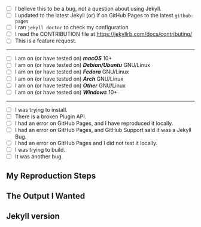<!--
  Hi! Thanks for considering to file a bug with Jekyll. Please take the time to
  answer the basic questions. You can convert `[ ]` into `[x]` to check boxes (or submit
  and check.) If there is no need for certain fields like output and redirection, please delete
  those headers before submitting. We know not all tickets require those steps.
  Otherwise, please try to be as detailed as possible.

  If you are unsure this is a bug in Jekyll, or this is a bug caused
  by a plugin that isn't directly related to Jekyll, or if this is just
  a generic usage question, please consider asking your question at
  https://talk.jekyllrb.com where non-bug questions go.

  Thanks!
-->

- [ ] I believe this to be a bug, not a question about using Jekyll.
- [ ] I updated to the latest Jekyll (or) if on GitHub Pages to the latest `github-pages`
- [ ] I ran `jekyll doctor` to check my configuration
- [ ] I read the CONTRIBUTION file at https://jekyllrb.com/docs/contributing/
- [ ] This is a feature request.

---

- [ ] I am on (or have tested on) ***macOS*** 10+
- [ ] I am on (or have tested on) ***Debian/Ubuntu*** GNU/Linux
- [ ] I am on (or have tested on) ***Fedora*** GNU/Linux
- [ ] I am on (or have tested on) ***Arch*** GNU/Linux
- [ ] I am on (or have tested on) ***Other*** GNU/Linux
- [ ] I am on (or have tested on) ***Windows*** 10+

<!--
  Other GNU/Linux includes Scientific GNU/Linux, CentOS GNU/Linux, and others.
  If you are on a minor sub-distro (such as ElementaryOS which does not diverge from
  Ubuntu much, please check the parent distro. Kubuntu, Edubuntu, Lubuntu should
  also be flagged as Ubuntu as their packages come from upstream Ubuntu.
-->

---

- [ ] I was trying to install.
- [ ] There is a broken Plugin API.
- [ ] I had an error on GitHub Pages, and I have reproduced it locally.
- [ ] I had an error on GitHub Pages, and GitHub Support said it was a Jekyll Bug.
- [ ] I had an error on GitHub Pages and I did not test it locally.
- [ ] I was trying to build.
- [ ] It was another bug.

## My Reproduction Steps

<!--
  If this error occured on GitHub Pages, please try to provide us with logs,
  and look at them yourself, to determine if this is an actual Jekyll bug. In
  the event you are unsure, file a ticket, however, when you do please provide
  the logs (strip them of personal information.)

  If you have trouble finding your logs, please email support@github.com and
  they will happily help you. If you cannot find logs, please try your best to
  replicate it locally because we cannot fix a problem if we do not know
  exactly what caused it, or within a relatively close distance.
-->

<!--
  Insert the steps you took to for this problem to exist. Such as the
  directories you created and, the full command you ran, and include any
  plugins you have installed, this is very important.

  If your steps are complicated, you can also submit a GitHub
  repository (please no zips, they will be removed and rejected by maintainers,)
  and just supply a command for us to reproduce it ourselves.
-->

## The Output I Wanted

<!--
  Insert the output from the command. Alter it as little as you can.
  The minimum should be personal information. Though we normally don't log
  anything like that so there should be no need to alter it.
-->

## Jekyll version

<!--
  Insert your gem version.
  Run `bundle exec jekyll -v` or `jekyll -v` to output the Jekyll version your
  site is using.
-->
